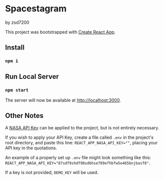 # Spacestagram
by zsd7200

This project was bootstrapped with [Create React App](https://github.com/facebook/create-react-app).

## Install
### `npm i`

## Run Local Server
### `npm start`

The server will now be available at [http://localhost:3000](http://localhost:3000).

## Other Notes
A [NASA API Key](https://api.nasa.gov/) can be applied to the project, but is not entirely necessary. 

If you wish to apply your API Key, create a file called `.env` in the project's root directory, and 
paste this line: `REACT_APP_NASA_API_KEY=""`, placing your API key in the quotations.

An example of a properly set up `.env` file might look something like this: `REACT_APP_NASA_API_KEY="87sdf9shdf98sd6hsef89efhbfw5e465bnjbasf8"`.

If a key is not provided, `DEMO_KEY` will be used.